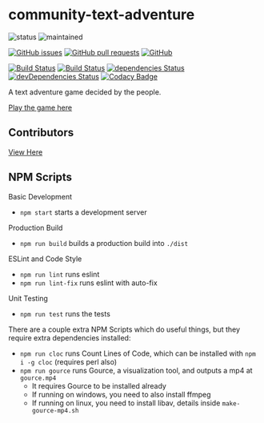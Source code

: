 # community-text-adventure
![status](https://img.shields.io/badge/status-active-brightgreen.svg)
![maintained](https://img.shields.io/badge/maintained-yes-brightgreen.svg)

[![GitHub issues](https://img.shields.io/github/issues/WeAreDevs/community-text-adventure.svg)](https://github.com/WeAreDevs/community-text-adventure)
[![GitHub pull requests](https://img.shields.io/github/issues-pr/WeAreDevs/community-text-adventure.svg)](https://github.com/WeAreDevs/community-text-adventure)
[![GitHub](https://img.shields.io/github/license/WeAreDevs/community-text-adventure.svg)](https://github.com/WeAreDevs/community-text-adventure)

[![Build Status](https://travis-ci.com/WeAreDevs/community-text-adventure.svg?branch=master)](https://travis-ci.com/WeAreDevs/community-text-adventure)
[![Build Status](https://travis-ci.com/WeAreDevs/community-text-adventure.svg?branch=development)](https://travis-ci.com/WeAreDevs/community-text-adventure)
[![dependencies Status](https://david-dm.org/WeAreDevs/community-text-adventure/status.svg)](https://david-dm.org/WeAreDevs/community-text-adventure)
[![devDependencies Status](https://david-dm.org/WeAreDevs/community-text-adventure/dev-status.svg)](https://david-dm.org/WeAreDevs/community-text-adventure?type=dev)
[![Codacy Badge](https://api.codacy.com/project/badge/Grade/d2c0a43362774f34b24f01b0e3a628ec)](https://www.codacy.com/app/WeAreDevs/community-text-adventure?utm_source=github.com&amp;utm_medium=referral&amp;utm_content=hparcells/community-text-adventure&amp;utm_campaign=Badge_Grade)

A text adventure game decided by the people.

[Play the game here](https://cta.davecode.me/)

## Contributors
[View Here](https://cta.davecode.me/#credits)

## NPM Scripts
Basic Development
  - `npm start` starts a development server

Production Build
  - `npm run build` builds a production build into `./dist`

ESLint and Code Style
  - `npm run lint` runs eslint
  - `npm run lint-fix` runs eslint with auto-fix

Unit Testing
  - `npm run test` runs the tests

There are a couple extra NPM Scripts which do useful things, but they require extra dependencies installed:
  - `npm run cloc` runs Count Lines of Code, which can be installed with `npm i -g cloc` (requires perl also)
  - `npm run gource` runs Gource, a visualization tool, and outputs a mp4 at `gource.mp4`
    - It requires Gource to be installed already
    - If running on windows, you need to also install ffmpeg
    - If running on linux, you need to install libav, details inside `make-gource-mp4.sh`